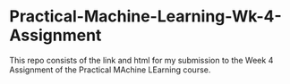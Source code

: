 # Practical-Machine-Learning-Wk-4-Assignment

This repo consists of the link and html for my submission to the Week 4 Assignment of the Practical MAchine LEarning course.
